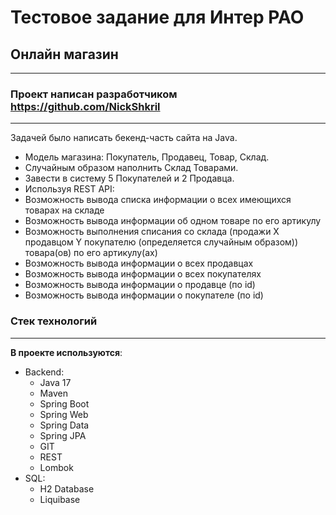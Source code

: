 # Тестовое задание для Интер РАО
## Онлайн магазин
***

### Проект написан разработчиком https://github.com/NickShkril
***
Задачей было написать бекенд-часть сайта на Java.
* Модель магазина: Покупатель, Продавец, Товар, Склад. 
* Случайным образом наполнить Склад Товарами.
* Завести в систему 5 Покупателей и 2 Продавца.
* Используя REST API:
* Возможность вывода списка информации о всех имеющихся товарах на складе
* Возможность вывода информации об одном товаре по его артикулу
* Возможность выполнения списания со склада (продажи Х продавцом Y покупателю (определяется случайным образом)) товара(ов) по его артикулу(ах)
* Возможность вывода информации о всех продавцах
* Возможность вывода информации о всех покупателях 
* Возможность вывода информации о продавце (по id)
* Возможность вывода информации о покупателе (по id)

### Стек технологий
***
**В проекте используются**:

* Backend:
    - Java 17
    - Maven
    - Spring Boot
    - Spring Web
    - Spring Data
    - Spring JPA
    - GIT
    - REST
    - Lombok
* SQL:
    - H2 Database
    - Liquibase





